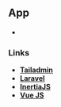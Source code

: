 ## App

-

### Links

- **[Tailadmin](https://vue-demo.tailadmin.com/)**
- **[Laravel](https://laravel.com)**
- **[InertiaJS](https://inertiajs.com)**
- **[Vue JS](https://vuejs.org/)**
